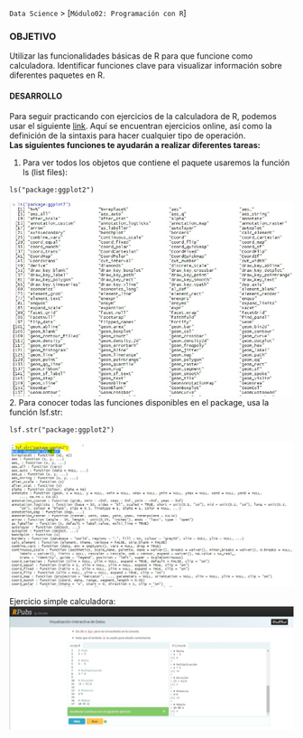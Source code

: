 `Data Science` > [`Módulo02: Programación con R`]

### OBJETIVO
Utilizar las funcionalidades básicas de R para que funcione como calculadora. Identificar funciones clave para visualizar información sobre diferentes paquetes en R.   


#### DESARROLLO  

Para seguir practicando con ejercicios de la calculadora de R, podemos usar el siguiente <a href="https://rpubs.com/rparra/438560" target="_blank">link</a>. Aquí se encuentran ejercicios online, así como la definición de la sintaxis para hacer cualquier tipo de operación.   
**Las siguientes funciones te ayudarán a realizar diferentes tareas:**  

1. Para ver todos los objetos que contiene el paquete usaremos la función ls (list files):  
```
ls("package:ggplot2")
```  
![imagenpostwork1_m2](screenshots_postwork1_M2/ls_package_ggplot2.JPG)
2. Para conocer todas las funciones disponibles en el package, usa la función lsf.str:  
```
lsf.str("package:ggplot2")  
```
![imagenpostwork1_m2_02](screenshots_postwork1_M2/lsf_str_package_ggplot2.JPG)

Ejercicio simple calculadora:
![imagenpostwork1_m2_03](screenshots_postwork1_M2/ejemploSimpleR_1.JPG)


